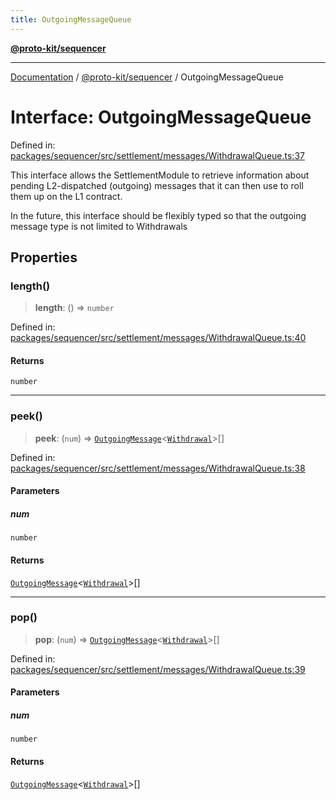 ```yaml
---
title: OutgoingMessageQueue
---
```


[**@proto-kit/sequencer**](../README.md)

***

[Documentation](../../../README.md) / [@proto-kit/sequencer](../README.md) / OutgoingMessageQueue

# Interface: OutgoingMessageQueue

Defined in: [packages/sequencer/src/settlement/messages/WithdrawalQueue.ts:37](https://github.com/proto-kit/framework/blob/4d6b3b6da51b3edee0fbf25ce72c1f59ec61e891/packages/sequencer/src/settlement/messages/WithdrawalQueue.ts#L37)

This interface allows the SettlementModule to retrieve information about
pending L2-dispatched (outgoing) messages that it can then use to roll
them up on the L1 contract.

In the future, this interface should be flexibly typed so that the
outgoing message type is not limited to Withdrawals

## Properties

### length()

> **length**: () => `number`

Defined in: [packages/sequencer/src/settlement/messages/WithdrawalQueue.ts:40](https://github.com/proto-kit/framework/blob/4d6b3b6da51b3edee0fbf25ce72c1f59ec61e891/packages/sequencer/src/settlement/messages/WithdrawalQueue.ts#L40)

#### Returns

`number`

***

### peek()

> **peek**: (`num`) => [`OutgoingMessage`](OutgoingMessage.md)\<[`Withdrawal`](../../protocol/classes/Withdrawal.md)\>[]

Defined in: [packages/sequencer/src/settlement/messages/WithdrawalQueue.ts:38](https://github.com/proto-kit/framework/blob/4d6b3b6da51b3edee0fbf25ce72c1f59ec61e891/packages/sequencer/src/settlement/messages/WithdrawalQueue.ts#L38)

#### Parameters

##### num

`number`

#### Returns

[`OutgoingMessage`](OutgoingMessage.md)\<[`Withdrawal`](../../protocol/classes/Withdrawal.md)\>[]

***

### pop()

> **pop**: (`num`) => [`OutgoingMessage`](OutgoingMessage.md)\<[`Withdrawal`](../../protocol/classes/Withdrawal.md)\>[]

Defined in: [packages/sequencer/src/settlement/messages/WithdrawalQueue.ts:39](https://github.com/proto-kit/framework/blob/4d6b3b6da51b3edee0fbf25ce72c1f59ec61e891/packages/sequencer/src/settlement/messages/WithdrawalQueue.ts#L39)

#### Parameters

##### num

`number`

#### Returns

[`OutgoingMessage`](OutgoingMessage.md)\<[`Withdrawal`](../../protocol/classes/Withdrawal.md)\>[]
